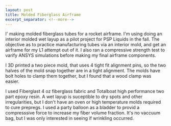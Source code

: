 ```yaml
---
layout: post
title: Molded Fiberglass Airframe
excerpt_separator: <!--more-->
---
```


I' making molded fiberglass tubes for a rocket airframe. I'm using doing an interior molded wet layup as a pilot project for PSP Liquids in the fall. The objective as to practice manufacturing tubes via an interior mold, and get an airframe for my L1 attempt out of it. I also ran a compressive strength test to varify ANSYS simulations before making my final airframe components. 

<!--more-->

I 3D printed a two piece mold, that uses 4 tight fit alignment pins, so the two halves of the mold snap together are in a tight alignment. The molds have bolt holes to clamp them together, but I found that a wood clamp was easier.

I used Fiberglast 4 oz fiberglass fabric and Totalboat high performance two part epoxy resin. A wet layup is suceptible to dry spots and other irregularities, but I don't have an oven or high temperature molds required to cure prepregs. I used a party balloon as a bladder to provid a compresssive force to increase my fiber volume fraction. It's no vaccuum bag, but I was only interested in seeing if wrinkling occurred.
